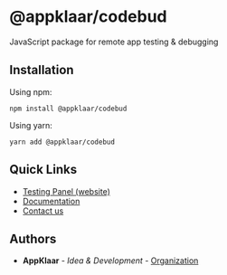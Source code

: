 # @appklaar/codebud

JavaScript package for remote app testing & debugging

## Installation

Using npm:

```
npm install @appklaar/codebud
```

Using yarn:

```
yarn add @appklaar/codebud
```

## Quick Links

* [Testing Panel (website)](https://codebud.unitap.online/)
* [Documentation](https://appklaar.gitbook.io/codebud/)
* [Contact us](https://t.me/appklaar)


## Authors

* **AppKlaar** - *Idea & Development* - [Organization](https://www.appklaar.com/)